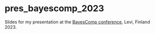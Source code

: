 # pres_bayescomp_2023

Slides for my presentation at the [BayesComp conference](https://bayescomp2023.com), Levi, Finland 2023.

